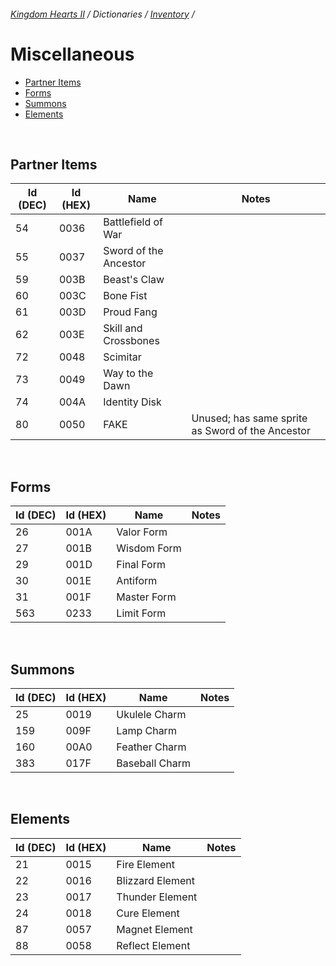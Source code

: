 ###### [Kingdom Hearts II](../index.md) / Dictionaries / [Inventory](../inventory.md) /

# Miscellaneous

* [Partner Items](#partner-items)
* [Forms](#forms)
* [Summons](#summons)
* [Elements](#elements)

<br/>

## Partner Items

| Id (DEC) | Id (HEX) | Name | Notes |
|----------|----------|------|-------|
| 54 | 0036 | Battlefield of War    |  |
| 55 | 0037 | Sword of the Ancestor |  |
| 59 | 003B | Beast's Claw          |  |
| 60 | 003C | Bone Fist             |  |
| 61 | 003D | Proud Fang            |  |
| 62 | 003E | Skill and Crossbones  |  |
| 72 | 0048 | Scimitar              |  |
| 73 | 0049 | Way to the Dawn       |  |
| 74 | 004A | Identity Disk         |  |
| 80 | 0050 | FAKE                  | Unused; has same sprite as Sword of the Ancestor |

<br/>

## Forms

| Id (DEC) | Id (HEX) | Name | Notes |
|----------|----------|------|-------|
| 26  | 001A | Valor Form  |  |
| 27  | 001B | Wisdom Form |  |
| 29  | 001D | Final Form  |  |
| 30  | 001E | Antiform    |  |
| 31  | 001F | Master Form |  |
| 563 | 0233 | Limit Form  |  |

<br/>

## Summons

| Id (DEC) | Id (HEX) | Name | Notes |
|----------|----------|------|-------|
| 25  | 0019 | Ukulele Charm  |  |
| 159 | 009F | Lamp Charm     |  |
| 160 | 00A0 | Feather Charm  |  |
| 383 | 017F | Baseball Charm |  |

<br/>

## Elements

| Id (DEC) | Id (HEX) | Name | Notes |
|----------|----------|------|-------|
| 21 | 0015 | Fire Element     |  |
| 22 | 0016 | Blizzard Element |  |
| 23 | 0017 | Thunder Element  |  |
| 24 | 0018 | Cure Element     |  |
| 87 | 0057 | Magnet Element   |  |
| 88 | 0058 | Reflect Element  |  |

